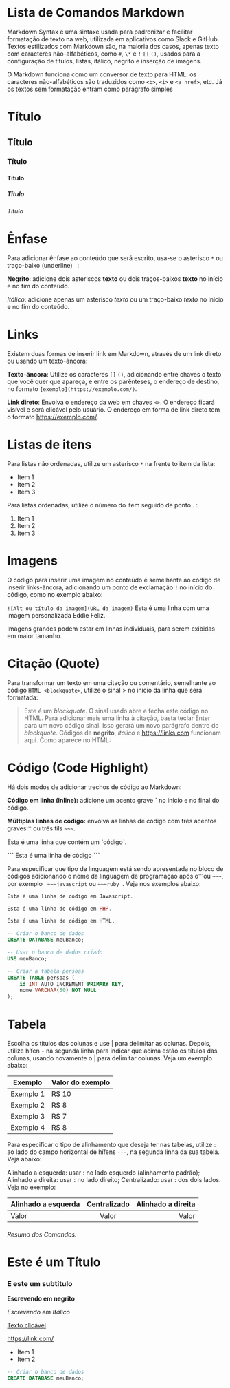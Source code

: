 # Lista de Comandos Markdown
Markdown Syntax é uma sintaxe usada para padronizar e facilitar formatação de texto na web, utilizada em aplicativos como Slack e GitHub. Textos estilizados com Markdown são, na maioria dos casos, apenas texto com caracteres não-alfabéticos, como `#`, `\*` e `!` `[]` `()`, usados para a configuração de títulos, listas, itálico, negrito e inserção de imagens.  

O Markdown funciona como um conversor de texto para HTML: os caracteres não-alfabéticos são traduzidos como `<b>`, `<i>` e `<a href>`, etc. Já os textos sem formatação entram como parágrafo simples <p>

# Título
## Título
### Título
#### Título
##### Título
###### Título


# Ênfase
Para adicionar ênfase ao conteúdo que será escrito, usa-se o asterisco `*` ou traço-baixo (underline) `_`:

**Negrito**: adicione dois asteriscos **texto** ou dois traços-baixos __texto__ no início e no fim do conteúdo.

*Itálico*: adicione apenas um asterisco *texto* ou um traço-baixo _texto_ no início e no fim do conteúdo.


# Links
Existem duas formas de inserir link em Markdown, através de um link direto ou usando um texto-âncora:

**Texto-âncora**: Utilize os caracteres `[]` `()`, adicionando entre chaves o texto que você quer que apareça, e entre os parênteses, o endereço de destino, no formato `[exemplo](https://exemplo.com/)`.

**Link direto**: Envolva o endereço da web em chaves `<>`. O endereço ficará visível e será clicável pelo usuário.
O endereço em forma de link direto tem o formato <https://exemplo.com/>.

# Listas de itens
Para listas não ordenadas, utilize um asterisco `*` na frente to item da lista:

* Item 1
* Item 2
* Item 3

Para listas ordenadas, utilize o número do item seguido de ponto . :

1. Item 1
2. Item 2
3. Item 3

# Imagens
O código para inserir uma imagem no conteúdo é semelhante ao código de inserir links-âncora, adicionando um ponto de exclamação `!` no início do código, como no exemplo abaixo:

`![Alt ou título da imagem](URL da imagem)`
Esta é uma linha com uma imagem personalizada Eddie Feliz.

Imagens grandes podem estar em linhas individuais, para serem exibidas em maior tamanho.


# Citação (Quote)
Para transformar um texto em uma citação ou comentário, semelhante ao código `HTML <blockquote>`, utilize o sinal > no início da linha que será formatada:

>Este é um *blockquote*. O sinal usado abre e fecha este código no HTML. 
>Para adicionar mais uma linha à citação, basta teclar Enter para um novo
>código sinal. Isso gerará um novo parágrafo dentro do *blockquote*.
>Códigos de **negrito**, _itálico_ e <https://links.com> funcionam aqui.
Como aparece no HTML:


# Código (Code Highlight)
Há dois modos de adicionar trechos de código ao Markdown:

**Código em linha (inline):** adicione um acento grave ˋ no início e no final do código.

**Múltiplas linhas de código:** envolva as linhas de código com três acentos graves` ˋˋˋ ` ou três tils `~~~`.

 Esta é uma linha que contém um ˋcódigoˋ.

ˋˋˋ
Esta é uma linha de código
ˋˋˋ
 
Para especificar que tipo de linguagem está sendo apresentada no bloco de códigos adicionando o nome da linguagem de programação após o` ˋˋˋ `ou `~~~`, por exemplo ` ~~~javascript` ou `~~~ruby `. Veja nos exemplos abaixo:

~~~ javascript
Esta é uma linha de código em Javascript.
~~~

``` php
Esta é uma linha de código em PHP.
``` 

``` html
Esta é uma linha de código em HTML.
```

```sql
-- Criar o banco de dados
CREATE DATABASE meuBanco;

-- Usar o banco de dados criado
USE meuBanco;

-- Criar a tabela persoas
CREATE TABLE persoas (
    id INT AUTO_INCREMENT PRIMARY KEY,
    nome VARCHAR(50) NOT NULL
);
```

# Tabela
Escolha os títulos das colunas e use | para delimitar as colunas. Depois, utilize hífen `-` na segunda linha para indicar que acima estão os títulos das colunas, usando novamente o | para delimitar colunas. Veja um exemplo abaixo:

Exemplo   | Valor do exemplo
--------- | ------
Exemplo 1 | R$ 10
Exemplo 2 | R$ 8
Exemplo 3 | R$ 7
Exemplo 4 | R$ 8

Para especificar o tipo de alinhamento que deseja ter nas tabelas, utilize : ao lado do campo horizontal de hífens `---`, na segunda linha da sua tabela. Veja abaixo:

Alinhado a esquerda: usar : no lado esquerdo (alinhamento padrão);
Alinhado a direita: usar : no lado direito;
Centralizado: usar : dos dois lados.
Veja no exemplo:

Alinhado a esquerda | Centralizado | Alinhado a direita
:--------- | :------: | -------:
Valor | Valor | Valor

###### Resumo dos Comandos:

# Este é um Título

### E este um subtítulo

**Escrevendo em negrito**

*Escrevendo em Itálico*

[Texto clicável](https://umlink.com/)

<https://link.com/>

* Item 1
* Item 2

```sql
-- Criar o banco de dados
CREATE DATABASE meuBanco;
```
